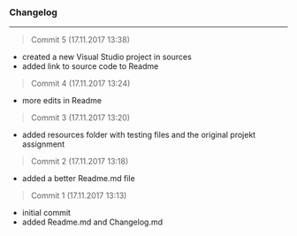 ### Changelog

---------

> Commit 5 (17.11.2017 13:38)
- created a new Visual Studio project in sources
- added link to source code to Readme

> Commit 4 (17.11.2017 13:24)
- more edits in Readme

> Commit 3 (17.11.2017 13:20)
- added resources folder with testing files and the original projekt assignment

> Commit 2 (17.11.2017 13:18)
- added a better Readme.md file

> Commit 1 (17.11.2017 13:13)
- initial commit
- added Readme.md and Changelog.md